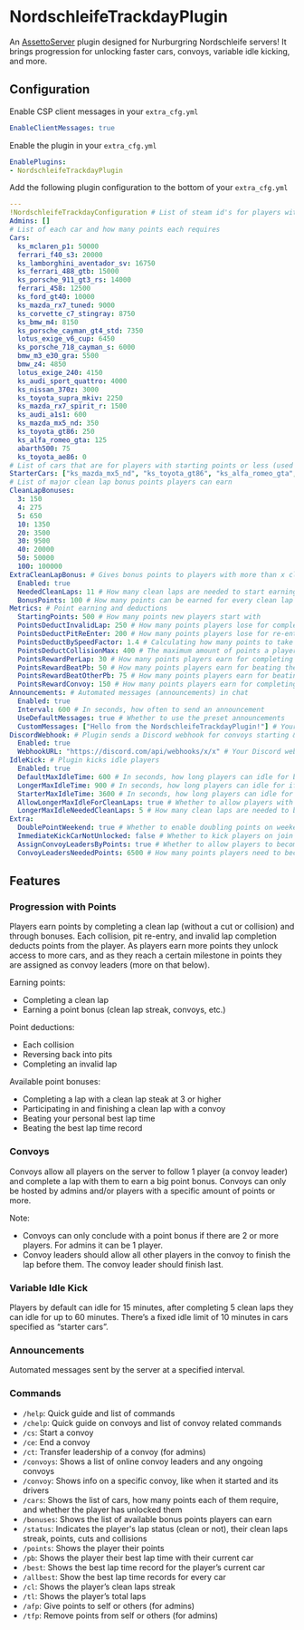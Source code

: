 # NordschleifeTrackdayPlugin

An [AssettoServer](https://github.com/compujuckel/AssettoServer "‌") plugin designed for Nurburgring Nordschleife servers! It brings progression for unlocking faster cars, convoys, variable idle kicking, and more.

## Configuration

Enable CSP client messages in your `extra_cfg.yml`

```YAML
EnableClientMessages: true
```

Enable the plugin in your `extra_cfg.yml`

```YAML
EnablePlugins:
- NordschleifeTrackdayPlugin
```

Add the following plugin configuration to the bottom of your `extra_cfg.yml`

```yaml
---
!NordschleifeTrackdayConfiguration # List of steam id's for players with special permissions (giving/taking credits, hosting convoys, etc.)
Admins: []
# List of each car and how many points each requires
Cars:
  ks_mclaren_p1: 50000
  ferrari_f40_s3: 20000
  ks_lamborghini_aventador_sv: 16750
  ks_ferrari_488_gtb: 15000
  ks_porsche_911_gt3_rs: 14000
  ferrari_458: 12500
  ks_ford_gt40: 10000
  ks_mazda_rx7_tuned: 9000
  ks_corvette_c7_stingray: 8750
  ks_bmw_m4: 8150
  ks_porsche_cayman_gt4_std: 7350
  lotus_exige_v6_cup: 6450
  ks_porsche_718_cayman_s: 6000
  bmw_m3_e30_gra: 5500
  bmw_z4: 4850
  lotus_exige_240: 4150
  ks_audi_sport_quattro: 4000
  ks_nissan_370z: 3000
  ks_toyota_supra_mkiv: 2250
  ks_mazda_rx7_spirit_r: 1500
  ks_audi_a1s1: 600
  ks_mazda_mx5_nd: 350
  ks_toyota_gt86: 250
  ks_alfa_romeo_gta: 125
  abarth500: 75
  ks_toyota_ae86: 0
# List of cars that are for players with starting points or less (used for determining if the car a player is driving is a starter car for the idle kick feature)
StarterCars: ["ks_mazda_mx5_nd", "ks_toyota_gt86", "ks_alfa_romeo_gta", "abarth500", "ks_toyota_ae86"]
# List of major clean lap bonus points players can earn
CleanLapBonuses:
  3: 150
  4: 275
  5: 650
  10: 1350
  20: 3500
  30: 9500
  40: 20000
  50: 50000
  100: 100000
ExtraCleanLapBonus: # Gives bonus points to players with more than x clean laps (if x is not in the CleanLapBonuses list, and is above NeededCleanLaps)
  Enabled: true
  NeededCleanLaps: 11 # How many clean laps are needed to start earning the point bonus specified below
  BonusPoints: 100 # How many points can be earned for every clean lap made at/above NeededCleanLaps
Metrics: # Point earning and deductions
  StartingPoints: 500 # How many points new players start with
  PointsDeductInvalidLap: 250 # How many points players lose for completing an invalid lap
  PointsDeductPitReEnter: 200 # How many points players lose for re-entering pits (at tolls)
  PointsDeductBySpeedFactor: 1.4 # Calculating how many points to take in a collision. Lower = more points, higher = less points
  PointsDeductCollisionMax: 400 # The maximum amount of points a player can lose from a collision
  PointsRewardPerLap: 30 # How many points players earn for completing each clean lap
  PointsRewardBeatPb: 50 # How many points players earn for beating their personal best lap time
  PointsRewardBeatOtherPb: 75 # How many points players earn for beating the best lap time record (if its set by someone else)
  PointsRewardConvoy: 150 # How many points players earn for completing each clean lap with a convoy
Announcements: # Automated messages (announcements) in chat
  Enabled: true
  Interval: 600 # In seconds, how often to send an announcement
  UseDefaultMessages: true # Whether to use the preset announcements
  CustomMessages: ["Hello from the NordschleifeTrackdayPlugin!"] # Your own announcements
DiscordWebhook: # Plugin sends a Discord webhook for convoys starting & finishing
  Enabled: true
  WebhookURL: "https://discord.com/api/webhooks/x/x" # Your Discord webhook URL
IdleKick: # Plugin kicks idle players
  Enabled: true
  DefaultMaxIdleTime: 600 # In seconds, how long players can idle for by default
  LongerMaxIdleTime: 900 # In seconds, how long players can idle for if they have more clean laps (specified below)
  StarterMaxIdleTime: 3600 # In seconds, how long players can idle for if theyre in a starter car (these cars are probably the most used and should be available as often as they can)
  AllowLongerMaxIdleForCleanLaps: true # Whether to allow players with more clean laps to be able to idle longer
  LongerMaxIdleNeededCleanLaps: 5 # How many clean laps are needed to be able to idle longer
Extra:
  DoublePointWeekend: true # Whether to enable doubling points on weekends (every Saturday)
  ImmediateKickCarNotUnlocked: false # Whether to kick players on join for joining in a car they can't drive. If set to false, they'll be kicked after 30 seconds and during that time they cant drive the car, move, etc.
  AssignConvoyLeadersByPoints: true # Whether to allow players to become convoy leaders by accumulating points
  ConvoyLeadersNeededPoints: 6500 # How many points players need to become a convoy leader (if AssignConvoyLeadersByPoints is set to true)
```

## Features

### Progression with Points

Players earn points by completing a clean lap (without a cut or collision) and through bonuses. Each collision, pit re-entry, and invalid lap completion deducts points from the player. As players earn more points they unlock access to more cars, and as they reach a certain milestone in points they are assigned as convoy leaders (more on that below).

Earning points:

- Completing a clean lap
- Earning a point bonus (clean lap streak, convoys, etc.)

Point deductions:

- Each collision
- Reversing back into pits
- Completing an invalid lap

Available point bonuses:

- Completing a lap with a clean lap steak at 3 or higher
- Participating in and finishing a clean lap with a convoy
- Beating your personal best lap time
- Beating the best lap time record

### Convoys

Convoys allow all players on the server to follow 1 player (a convoy leader) and complete a lap with them to earn a big point bonus. Convoys can only be hosted by admins and/or players with a specific amount of points or more.

Note:

- Convoys can only conclude with a point bonus if there are 2 or more players. For admins it can be 1 player.
- Convoy leaders should allow all other players in the convoy to finish the lap before them. The convoy leader should finish last.

### Variable Idle Kick

Players by default can idle for 15 minutes, after completing 5 clean laps they can idle for up to 60 minutes. There’s a fixed idle limit of 10 minutes in cars specified as “starter cars”.

### Announcements

Automated messages sent by the server at a specified interval.

### Commands

- `/help`: Quick guide and list of commands
- `/chelp`: Quick guide on convoys and list of convoy related commands
- `/cs`: Start a convoy
- `/ce`: End a convoy
- `/ct`: Transfer leadership of a convoy (for admins)
- `/convoys`: Shows a list of online convoy leaders and any ongoing convoys
- `/convoy`: Shows info on a specific convoy, like when it started and its drivers
- `/cars`: Shows the list of cars, how many points each of them require, and whether the player has unlocked them
- `/bonuses`: Shows the list of available bonus points players can earn
- `/status`: Indicates the player's lap status (clean or not), their clean laps streak, points, cuts and collisions
- `/points`: Shows the player their points
- `/pb`: Shows the player their best lap time with their current car
- `/best`: Shows the best lap time record for the player’s current car
- `/allbest`: Show the best lap time records for every car
- `/cl`: Shows the player’s clean laps streak
- `/tl`: Shows the player’s total laps
- `/afp`: Give points to self or others (for admins)
- `/tfp`: Remove points from self or others (for admins)
